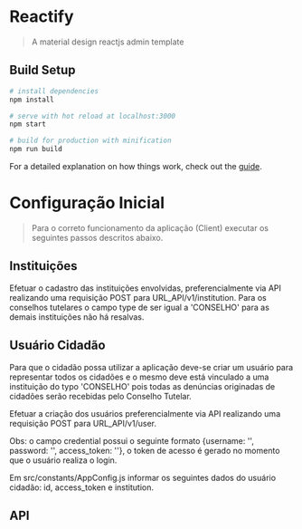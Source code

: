 # Reactify

> A material design reactjs admin template

## Build Setup

``` bash
# install dependencies
npm install

# serve with hot reload at localhost:3000
npm start

# build for production with minification
npm run build
```

For a detailed explanation on how things work, check out the [guide](https://github.com/facebook/create-react-app).


# Configuração Inicial

> Para o correto funcionamento da aplicação (Client) executar os seguintes passos descritos abaixo.

## Instituições

Efetuar o cadastro das instituições envolvidas, preferencialmente via API realizando uma requisição POST para URL_API/v1/institution.
Para os conselhos tutelares o campo type de ser igual a 'CONSELHO' para as demais instituições não há resalvas.

## Usuário Cidadão

Para que o cidadão possa utilizar a aplicação deve-se criar um usuário para representar todos os cidadões e o mesmo deve está vinculado a uma instituição do typo 'CONSELHO' pois todas as denúncias originadas de cidadões serão recebidas pelo Conselho Tutelar.

Efetuar a criação dos usuários preferencialmente via API realizando uma requisição POST para URL_API/v1/user.

Obs: o campo credential possui o seguinte formato {username: '', password: '', access_token: ''}, o token de acesso é gerado no momento que o usuário realiza o login.

Em src/constants/AppConfig.js informar os seguintes dados do usuário cidadão: id, access_token e institution.

## API

